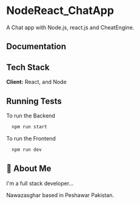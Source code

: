 
# NodeReact_ChatApp

A Chat app with Node.js, react.js and CheatEngine.



## Documentation



## Tech Stack

**Client:** React, and Node


## Running Tests

To run the Backend

```bash
  npm run start
```

To run the Frontend

```bash
  npm run dev
```



## 🚀 About Me
I'm a full stack developer...

Nawazasghar based in Peshawar Pakistan.
